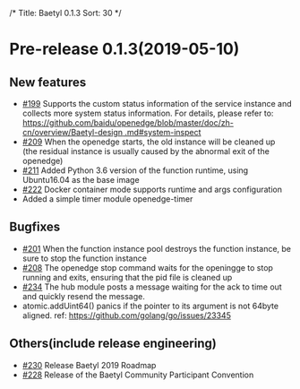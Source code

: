 /*
Title: Baetyl 0.1.3
Sort: 30
*/

# Pre-release 0.1.3(2019-05-10)

## New features

- [#199](https://github.com/baidu/openedge/issues/199) Supports the custom status information of the service instance and collects more system status information. For details, please refer to: [https://github.com/baidu/openedge/blob/master/doc/zh-cn/overview/Baetyl-design .md#system-inspect](https://github.com/baidu/openedge/blob/master/doc/zh-cn/overview/Baetyl-design.md#system-inspect)
- [#209](https://github.com/baidu/openedge/issues/209) When the openedge starts, the old instance will be cleaned up (the residual instance is usually caused by the abnormal exit of the openedge)
- [#211](https://github.com/baidu/openedge/issues/211) Added Python 3.6 version of the function runtime, using Ubuntu16.04 as the base image
- [#222](https://github.com/baidu/openedge/issues/222) Docker container mode supports runtime and args configuration
- Added a simple timer module openedge-timer

## Bugfixes

- [#201](https://github.com/baidu/openedge/issues/201) When the function instance pool destroys the function instance, be sure to stop the function instance
- [#208](https://github.com/baidu/openedge/issues/208) The openedge stop command waits for the openingge to stop running and exits, ensuring that the pid file is cleaned up
- [#234](https://github.com/baidu/openedge/issues/234) The hub module posts a message waiting for the ack to time out and quickly resend the message.
- atomic.addUint64() panics if the pointer to its argument is not 64byte aligned. ref: https://github.com/golang/go/issues/23345

## Others(include release engineering)

- [#230](https://github.com/baidu/openedge/issues/230) Release Baetyl 2019 Roadmap
- [#228](https://github.com/baidu/openedge/issues/228) Release of the Baetyl Community Participant Convention